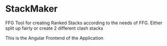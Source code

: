 # StackMaker
FFG Tool for creating Ranked Stacks according to the needs of FFG. Either split up fairly or create 2 different clash stacks

This is the Angular Frontend of the Application

